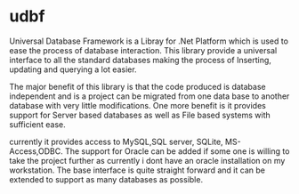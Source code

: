 udbf
====

Universal Database Framework
is a Libray for .Net Platform which is used to ease the process of database interaction.
This library provide a universal interface to all the standard databases making the process of 
Inserting, updating and querying a lot easier.

The major benefit of this library is that the code produced is database independent and 
is a project can be migrated from one data base to another database with very little modifications.
One more benefit is it provides support for Server based databases as well as File based systems with sufficient ease.

currently it provides access to MySQL,SQL server, SQLite, MS-Access,ODBC. 
The support for Oracle can be added if some one is willing to take the project further
as currently i dont have an oracle installation on my workstation.
The base interface is quite straight forward and it can be extended to support as many databases
as possible.


